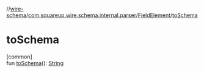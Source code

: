 //[wire-schema](../../../index.md)/[com.squareup.wire.schema.internal.parser](../index.md)/[FieldElement](index.md)/[toSchema](to-schema.md)

# toSchema

[common]\
fun [toSchema](to-schema.md)(): [String](https://kotlinlang.org/api/latest/jvm/stdlib/kotlin/-string/index.html)

